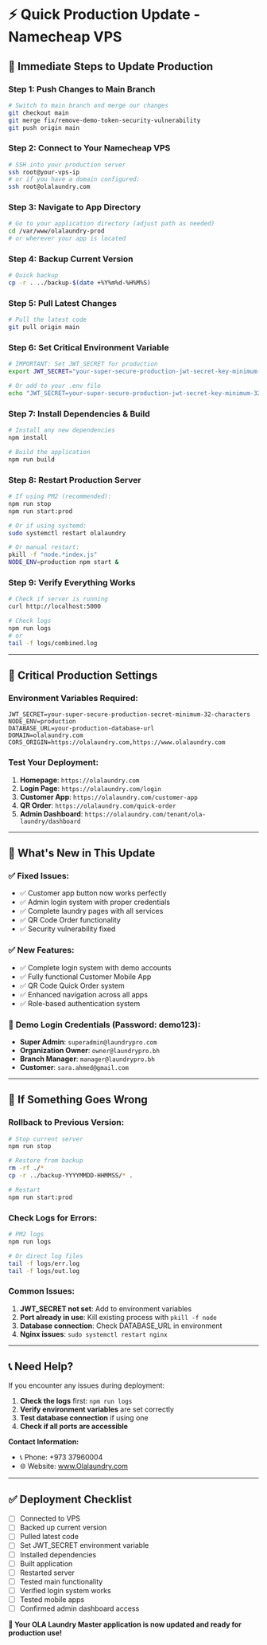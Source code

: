 # ⚡ Quick Production Update - Namecheap VPS

## 🚀 **Immediate Steps to Update Production**

### **Step 1: Push Changes to Main Branch**
```bash
# Switch to main branch and merge our changes
git checkout main
git merge fix/remove-demo-token-security-vulnerability
git push origin main
```

### **Step 2: Connect to Your Namecheap VPS**
```bash
# SSH into your production server
ssh root@your-vps-ip
# or if you have a domain configured:
ssh root@olalaundry.com
```

### **Step 3: Navigate to App Directory**
```bash
# Go to your application directory (adjust path as needed)
cd /var/www/olalaundry-prod
# or wherever your app is located
```

### **Step 4: Backup Current Version**
```bash
# Quick backup
cp -r . ../backup-$(date +%Y%m%d-%H%M%S)
```

### **Step 5: Pull Latest Changes**
```bash
# Pull the latest code
git pull origin main
```

### **Step 6: Set Critical Environment Variable**
```bash
# IMPORTANT: Set JWT_SECRET for production
export JWT_SECRET="your-super-secure-production-jwt-secret-key-minimum-32-chars"

# Or add to your .env file
echo "JWT_SECRET=your-super-secure-production-jwt-secret-key-minimum-32-chars" >> .env.production
```

### **Step 7: Install Dependencies & Build**
```bash
# Install any new dependencies
npm install

# Build the application
npm run build
```

### **Step 8: Restart Production Server**
```bash
# If using PM2 (recommended):
npm run stop
npm run start:prod

# Or if using systemd:
sudo systemctl restart olalaundry

# Or manual restart:
pkill -f "node.*index.js"
NODE_ENV=production npm start &
```

### **Step 9: Verify Everything Works**
```bash
# Check if server is running
curl http://localhost:5000

# Check logs
npm run logs
# or
tail -f logs/combined.log
```

---

## 🔧 **Critical Production Settings**

### **Environment Variables Required:**
```env
JWT_SECRET=your-super-secure-production-secret-minimum-32-characters
NODE_ENV=production
DATABASE_URL=your-production-database-url
DOMAIN=olalaundry.com
CORS_ORIGIN=https://olalaundry.com,https://www.olalaundry.com
```

### **Test Your Deployment:**
1. **Homepage**: `https://olalaundry.com`
2. **Login Page**: `https://olalaundry.com/login`
3. **Customer App**: `https://olalaundry.com/customer-app`
4. **QR Order**: `https://olalaundry.com/quick-order`
5. **Admin Dashboard**: `https://olalaundry.com/tenant/ola-laundry/dashboard`

---

## 🎯 **What's New in This Update**

### ✅ **Fixed Issues:**
- ✅ Customer app button now works perfectly
- ✅ Admin login system with proper credentials
- ✅ Complete laundry pages with all services
- ✅ QR Code Order functionality
- ✅ Security vulnerability fixed

### ✅ **New Features:**
- ✅ Complete login system with demo accounts
- ✅ Fully functional Customer Mobile App
- ✅ QR Code Quick Order system
- ✅ Enhanced navigation across all apps
- ✅ Role-based authentication system

### 🔐 **Demo Login Credentials (Password: demo123):**
- **Super Admin**: `superadmin@laundrypro.com`
- **Organization Owner**: `owner@laundrypro.bh`
- **Branch Manager**: `manager@laundrypro.bh`
- **Customer**: `sara.ahmed@gmail.com`

---

## 🚨 **If Something Goes Wrong**

### **Rollback to Previous Version:**
```bash
# Stop current server
npm run stop

# Restore from backup
rm -rf ./*
cp -r ../backup-YYYYMMDD-HHMMSS/* .

# Restart
npm run start:prod
```

### **Check Logs for Errors:**
```bash
# PM2 logs
npm run logs

# Or direct log files
tail -f logs/err.log
tail -f logs/out.log
```

### **Common Issues:**
1. **JWT_SECRET not set**: Add to environment variables
2. **Port already in use**: Kill existing process with `pkill -f node`
3. **Database connection**: Check DATABASE_URL in environment
4. **Nginx issues**: `sudo systemctl restart nginx`

---

## 📞 **Need Help?**

If you encounter any issues during deployment:

1. **Check the logs** first: `npm run logs`
2. **Verify environment variables** are set correctly
3. **Test database connection** if using one
4. **Check if all ports are accessible**

**Contact Information:**
- 📞 Phone: +973 37960004
- 🌐 Website: www.Olalaundry.com

---

## ✅ **Deployment Checklist**

- [ ] Connected to VPS
- [ ] Backed up current version
- [ ] Pulled latest code
- [ ] Set JWT_SECRET environment variable
- [ ] Installed dependencies
- [ ] Built application
- [ ] Restarted server
- [ ] Tested main functionality
- [ ] Verified login system works
- [ ] Tested mobile apps
- [ ] Confirmed admin dashboard access

**🎉 Your OLA Laundry Master application is now updated and ready for production use!**
